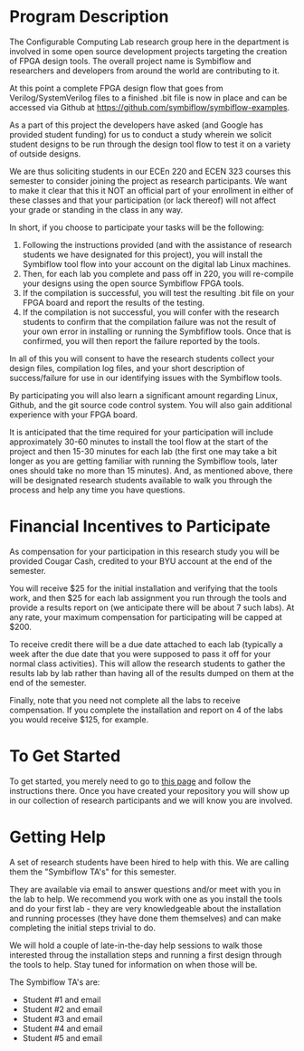 # Program Description
The Configurable Computing Lab research group here in the department is involved in some open source development projects targeting the creation of FPGA design tools.  The overall project name is Symbiflow and researchers and developers from around the world are contributing to it.

At this point a complete FPGA design flow that goes from Verilog/SystemVerilog files to a finished .bit file is now in place and can be accessed via Github at https://github.com/symbiflow/symbiflow-examples.

As a part of this project the developers have asked (and Google has provided student funding) for us to conduct a study wherein we solicit student designs to be run through the design tool flow to test it on a variety of outside designs.  

We are thus soliciting students in our ECEn 220 and ECEN 323 courses this semester to consider joining the project as research participants.  We want to make it clear that this it NOT an official part of your enrollment in either of these classes and that your participation (or lack thereof) will not affect your grade or standing in the class in any way.

In short, if you choose to participate your tasks will be the following:
1. Following the instructions provided (and with the assistance of research students we have designated for this project), you will install the Symbiflow tool flow into your account on the digital lab Linux machines.  
2. Then, for each lab you complete and pass off in 220, you will re-compile your designs using the open source Symbiflow FPGA tools.
3. If the compilation is successful, you will test the resulting .bit file on your FPGA board and report the results of the testing.
4. If the compilation is not successful, you will confer with the research students to confirm that the compilation failure was not the result of your own error in installing or running the Symbfiflow tools.  Once that is confirmed, you will then report the failure reported by the tools.

In all of this you will consent to have the research students collect your design files, compilation log files, and your short description of success/failure for use in our identifying issues with the Symbiflow tools.

By participating you will also learn a significant amount regarding Linux, Github, and the git source code control system.  You will also gain additional experience with your FPGA board.

It is anticipated that the time required for your participation will include approximately 30-60 minutes to install the tool flow at the start of the project and then 15-30 minutes for each lab (the first one may take a bit longer as you are getting familiar with running the Symbiflow tools, later ones should take no more than 15 minutes).  And, as mentioned above, there will be designated research students available to walk you through the process and help any time you have questions. 

# Financial Incentives to Participate

As compensation for your participation in this research study you will be provided Cougar Cash, credited to your BYU account at the end of the semester.  

You will receive $25 for the initial installation and verifying that the tools work, and then $25 for each lab assignment you run through the tools and provide a results report on (we anticipate there will be about 7 such labs).  At any rate, your maximum compensation for participating will be capped at $200.

To receive credit there will be a due date attached to each lab (typically a week after the due date that you were supposed to pass it off for your normal class activities).  This will allow the research students to gather the results lab by lab rather than having all of the results dumped on them at the end of the semester.

Finally, note that you need not complete all the labs to receive compensation.  If you complete the installation and report on 4 of the labs you would receive $125, for example.

# To Get Started
To get started, you merely need to go to [this page](../Setup_And_Tutorials/Step1_Creating_Repository.md) and follow the instructions there.  Once you have created your repository you will show up in our collection of research participants and we will know you are involved.

# Getting Help
A set of research students have been hired to help with this.  We are calling them the "Symbiflow TA's" for this semester.

They are available via email to answer questions and/or meet with you in the lab to help.  We recommend you work with one as you install the tools and do your first lab - they are very knowledgeable about the installation and running processes (they have done them themselves) and can make completing the initial steps trivial to do.  

We will hold a couple of late-in-the-day help sessions to walk those interested throug the installation steps and running a first design through the tools to help.  Stay tuned for information on when those will be.

The Symbiflow TA's are:
- Student #1 and email
- Student #2 and email
- Student #3 and email
- Student #4 and email
- Student #5 and email

